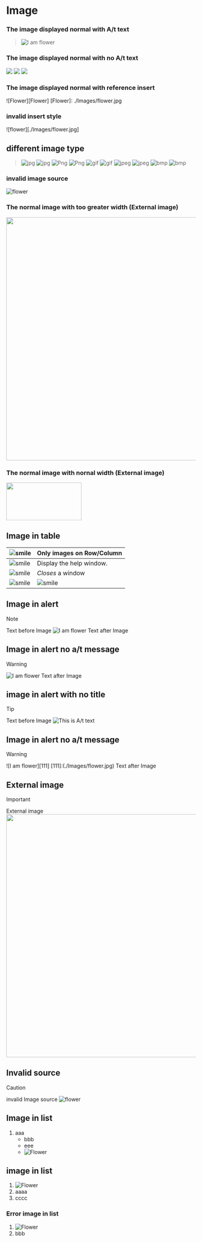 # Image

### The image displayed normal with A/t text

> ![I am flower](./Images/flower.jpg "This is A/t text")

### The image displayed normal with no A/t text
  ![](./Images/flower.jpg)
  ![](./Images/flower.jpg)
  ![](./Images/flower.jpg)
    
### The image displayed normal with reference insert
  ![Flower][Flower]
  [Flower]: ./Images/flower.jpg
  
### invalid insert style
![flower][./Images/flower.jpg]

## different image type
> ![jpg](./Images/jpg.jpg)
> ![jpg](./Images/jpgs.jpg)
> ![Png](./Images/png.png)
 ![Png](./Images/pngs.png)
> ![gif](./Images/gif.gif)
> ![gif](./Images/gifs.gif)
> ![jpeg](./Images/jpeg.jpeg)
> ![jpeg](./Images/jpegs.jpeg)
> ![bmp](./Images/bmp.bmp)
> ![bmp](./Images/bmps.bmp)

### invalid image source
![flower](./Images/flowers.jpg)


### The normal image with too greater width (External image)
<img src="http://pic33.nipic.com/20130916/3420027_192919547000_2.jpg" width = "860" height ="645"/>


### The normal image with nornal width (External image)
<img src="http://pic33.nipic.com/20130916/3420027_192919547000_2.jpg" width = "200" height ="100"/>


## Image in table

| ![smile](./Image/Flower.jpg) | Only images on Row/Column |
| ------------- | ----------- |
| ![smile](./Images/Flower.jpg)  | Display the help window. |
| ![smile](./Images/Flower.jpg)  | _Closes_ a window        |
| ![smile](./Image/Flower.jpg)    | ![smile](./Image/Flower.jpg)   |

## Image in alert
> [!NOTE] 
>  Text before Image 
> ![I am flower](./Images/flower.jpg "This is A/t text")
>  Text after Image

## Image in alert no a/t message
> [!WARNING] 
> ![I am flower](./Images/flower.jpg)
>  Text after Image

## image in alert with no title
> [!TIP] 
>  Text before Image 
> ![](./Images/flower.jpg "This is A/t text")


## Image in alert no a/t message
> [!WARNING] 
> ![I am flower][111]
> [111]:(./Images/flower.jpg)
>  Text after Image

## External image
> [!IMPORTANT] 
> External image
> <img src="http://pic33.nipic.com/20130916/3420027_192919547000_2.jpg" width = "860" height ="645"/>

## Invalid source
> [!CAUTION] 
> invalid Image source
> ![flower](./Images/flowers.jpg)

## Image in list
1. aaa
	* bbb
	* eee
	*  ![Flower](./Images/flower.jpg)
    
    
## image in list
1.  ![Flower](./Images/flower.jpg)
2. aaaa
4. cccc

### Error image in list
1. ![Flower](/Images/flower.jpg)
2. bbb




